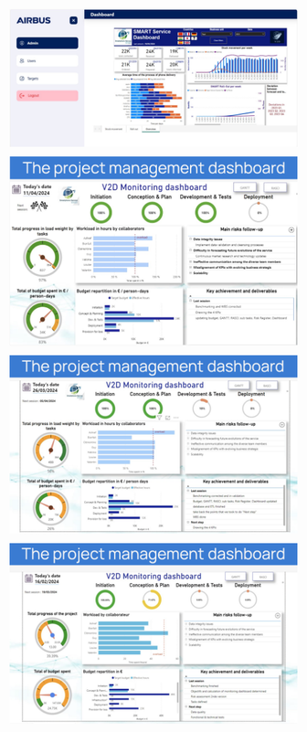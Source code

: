 ![Voici en image un projet académique que j'ai réalisé en groupe avec des intervenants d'Airbus](./dashboard%20airbus.jpeg)

![Dashboard 1](./dashboard1.png)

![Dashboard 2](./dashboard2.png)

![Dashboard 3](./dashboard3.png)
